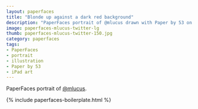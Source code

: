```yaml
---
layout: paperfaces
title: "Blonde up against a dark red background"
description: "PaperFaces portrait of @mlucus drawn with Paper by 53 on an iPad."
image: paperfaces-mlucus-twitter-lg
thumb: paperfaces-mlucus-twitter-150.jpg
category: paperfaces
tags: 
- PaperFaces
- portrait
- illustration
- Paper by 53
- iPad art
---
```


PaperFaces portrait of [@mlucus](http://twitter.com/mlucus).

{% include paperfaces-boilerplate.html %}